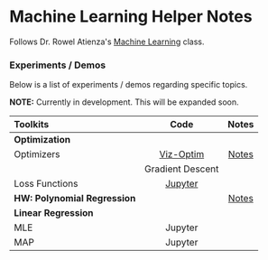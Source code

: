 # Machine Learning Helper Notes

Follows Dr. Rowel Atienza's [Machine Learning](https://github.com/roatienza/ml) class.

### Experiments / Demos

Below is a list of experiments / demos regarding specific topics.

**NOTE:** Currently in development. This will be expanded soon.

|   <b>Toolkits</b>     |                   Code                   | Notes |
|:----------------------|:----------------------------------------:|:-----:|
| <b>Optimization</b>   |                                          |       |
| Optimizers            | [Viz-Optim](Optimization/optimization.ipynb)  | [Notes](../PDFs/Optimization.pdf) |
|                       | Gradient Descent  |       |
| Loss Functions        | [Jupyter](Optimization/lossfunctions.ipynb) |       |
| **HW: Polynomial Regression** |                                     | [Notes](../PDFs/Homework_ML_PolynomialRegression.pdf)      |
| <b>Linear Regression</b> |                                          |       |
| MLE                   | Jupyter                                  |       |
| MAP                   | Jupyter                                  |       |

